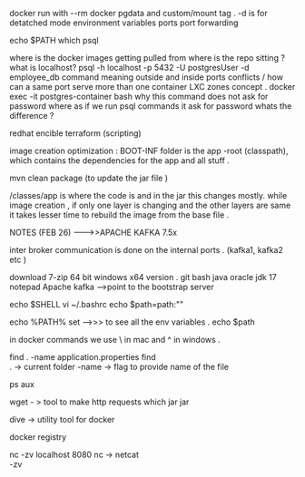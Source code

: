 docker run with --rm 
docker pgdata and custom/mount tag .
-d is for detatched mode 
environment variables 
ports 
port forwarding 

echo $PATH
which psql

 

where is the docker images getting pulled from where is the repo sitting ?
what is localhost?
psql -h localhost -p 5432 -U postgresUser    -d employee_db        command meaning 
outside and inside ports conflicts / how can a same port serve more than one container LXC zones concept . 
docker exec -it postgres-container bash 
why this command does not ask for password where as if we run  psql commands it ask for password whats the difference ?


redhat encible terraform (scripting)


image creation optimization :
BOOT-INF folder is the app -root (classpath), which contains the dependencies for the app and all stuff . 

mvn clean package 
(to update the jar file )

/classes/app is where the code is and in the jar this changes mostly.  while image creation , if only one layer is changing and the other layers are same it takes lesser time to rebuild the image from the base file . 




NOTES (FEB 26) --->>APACHE  KAFKA 7.5x

inter broker communication is done on the internal ports . (kafka1, kafka2 etc )


download 7-zip 64 bit windows x64 version .
git bash 
java oracle jdk 17 
notepad 
Apache kafka -->point to the bootstrap server 



echo $SHELL
vi ~/.bashrc
echo $path=path:""

echo %PATH%
set -->>> to see all the env variables . 
echo $path

in docker commands we use \ in mac and ^ in windows . 



find  . -name application.properties
find  
. -> current folder 
-name -> flag to provide name of the file 

ps aux 


 wget - > tool to make http requests 
which jar 
jar 


dive -> utility tool for docker 

docker registry 


nc -zv localhost 8080
nc -> netcat  
-zv 

